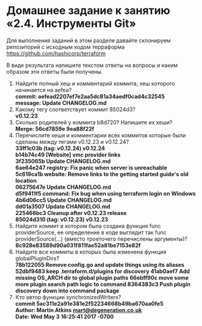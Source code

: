 # Домашнее задание к занятию «2.4. Инструменты Git»

Для выполнения заданий в этом разделе давайте склонируем репозиторий с исходным кодом терраформа https://github.com/hashicorp/terraform

В виде результата напишите текстом ответы на вопросы и каким образом эти ответы были получены.

1. Найдите полный хеш и комментарий коммита, хеш которого начинается на aefea?  
**commit: aefead2207ef7e2aa5dc81a34aedf0cad4c32545  
message: Update CHANGELOG.md**
2. Какому тегу соответствует коммит 85024d3?    
**v0.12.23**
3. Сколько родителей у коммита b8d720? Напишите их хеши?  
**Merge: 56cd7859e 9ea88f22f**
4. Перечислите хеши и комментарии всех коммитов которые были сделаны между тегами v0.12.23 и v0.12.24?  
**33ff1c03b (tag: v0.12.24) v0.12.24  
b14b74c49 [Website] vmc provider links  
3f235065b Update CHANGELOG.md  
6ae64e247 registry: Fix panic when server is unreachable  
5c619ca1b website: Remove links to the getting started guide's old location  
06275647e Update CHANGELOG.md  
d5f9411f5 command: Fix bug when using terraform login on Windows  
4b6d06cc5 Update CHANGELOG.md  
dd01a3507 Update CHANGELOG.md  
225466bc3 Cleanup after v0.12.23 release  
85024d310 (tag: v0.12.23) v0.12.23**  
5. Найдите коммит в котором была создана функция func providerSource, ее определение в коде выглядит так func providerSource(...) (вместо троеточего перечислены аргументы)?  
**8c928e83589d90a031f811fae52a81be7153e82f** 
6. Найдите все коммиты в которых была изменена функция globalPluginDirs?  
**78b122055 Remove config.go and update things using its aliases
52dbf9483 keep .terraform.d/plugins for discovery
41ab0aef7 Add missing OS_ARCH dir to global plugin paths
66ebff90c move some more plugin search path logic to command
8364383c3 Push plugin discovery down into command package**
7. Кто автор функции synchronizedWriters?  
**commit 5ac311e2a91e381e2f52234668b49ba670aa0fe5  
Author: Martin Atkins <mart@degeneration.co.uk>  
Date:   Wed May 3 16:25:41 2017 -0700**
